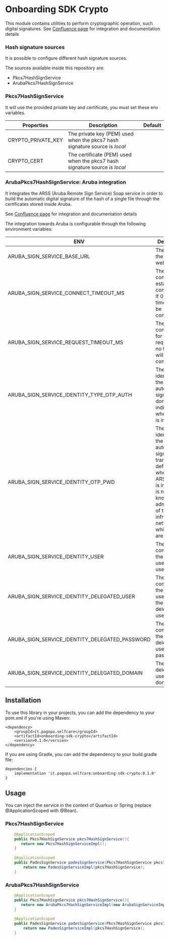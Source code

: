 # Onboarding SDK Crypto

This module contains utilities to perform cryptographic operation, such digital signatures. See [Confluence page](https://pagopa.atlassian.net/wiki/spaces/SCP/pages/616857618/Firma+digitale+per+mezzo+dei+servizi+di+Aruba)
for integration and documentation details


### Hash signature sources

It is possible to configure different hash signature sources.

The sources available inside this repository are:

* Pkcs7HashSignService
* ArubaPkcs7HashSignService


### Pkcs7HashSignService

It will use the provided private key and certificate, you must set these env variables.

| Properties         | Description                                                                     | Default |
|--------------------|---------------------------------------------------------------------------------|---------|
| CRYPTO_PRIVATE_KEY | The private key (PEM) used when the pkcs7 hash signature source is <i>local</i> |         |
| CRYPTO_CERT        | The certificate (PEM) used when the pkcs7 hash signature source is <i>local</i> |         |



### ArubaPkcs7HashSignService: Aruba integration

It integrates the ARSS (Aruba Remote Sign Service) Soap service in order to build the automatic digital
signature of the hash of a single file through the certificates stored inside Aruba.

See [Confluence page](https://pagopa.atlassian.net/wiki/spaces/SCP/pages/616857618/Firma+digitale+per+mezzo+dei+servizi+di+Aruba)
for integration and documentation details


The integration towards Aruba is configurable through the following environment variables:

| ENV                                            | Description                                                                                                                                                                                                     | Default                                                                     |
|------------------------------------------------|-----------------------------------------------------------------------------------------------------------------------------------------------------------------------------------------------------------------|-----------------------------------------------------------------------------|
| ARUBA_SIGN_SERVICE_BASE_URL                    | The URL of the webService                                                                                                                                                                                     | https://arss.demo.firma-automatica.it:443/ArubaSignService/ArubaSignService |
| ARUBA_SIGN_SERVICE_CONNECT_TIMEOUT_MS          | The timeout configured to establish the connection. If 0, no timeout will be configured                                                                                                                       | 0                                                                           |
| ARUBA_SIGN_SERVICE_REQUEST_TIMEOUT_MS          | The timeout configured for the request. If 0, no timeout will be configured                                                                                                                                   | 0                                                                           |
| ARUBA_SIGN_SERVICE_IDENTITY_TYPE_OTP_AUTH      | The string identifying the automatic signature domain indicated when ARSS is installed                                                                                                                        | typeOtpAuth                                                                 |
| ARUBA_SIGN_SERVICE_IDENTITY_OTP_PWD            | The string identifying the automatic signature transactions defined when the ARSS server is installed (it is normally known by the administrator of the IT infrastructure network on which users are working) | otpPwd                                                                      |
| ARUBA_SIGN_SERVICE_IDENTITY_USER               | The string containing the signature user's username                                                                                                                                                           | user                                                                        |
| ARUBA_SIGN_SERVICE_IDENTITY_DELEGATED_USER     | The string containing the username for the delegated user                                                                                                                                                     | delegatedUser                                                               |
| ARUBA_SIGN_SERVICE_IDENTITY_DELEGATED_PASSWORD | The String containing the delegated user's password                                                                                                                                                           | delegatedPassword                                                           |
| ARUBA_SIGN_SERVICE_IDENTITY_DELEGATED_DOMAIN   | The delegated user's domain                                                                                                                                                                                   | delegatedDomain                                                             |


## Installation

To use this library in your projects, you can add the dependency to your pom.xml if you're using Maven:

```shell script
<dependency>
    <groupId>it.pagopa.selfcare</groupId>
    <artifactId>onboarding-sdk-crypto</artifactId>
    <version>0.1.0</version>
</dependency>
```
If you are using Gradle, you can add the dependency to your build.gradle file:

```shell script
dependencies {
    implementation 'it.pagopa.selfcare:onboarding-sdk-crypto:0.1.0'
}
```

## Usage

You can inject the service in the context of Quarkus or Spring (replace @ApplicationScoped with @Bean).

### Pkcs7HashSignService

```java script
    @ApplicationScoped
    public Pkcs7HashSignService pkcs7HashSignService(){
       return new Pkcs7HashSignServiceImpl();
    }
    
    @ApplicationScoped
    public PadesSignService padesSignService(Pkcs7HashSignService pkcs7HashSignService){
        return new PadesSignServiceImpl(pkcs7HashSignService);
    }
 ```

### ArubaPkcs7HashSignService

```java script
    @ApplicationScoped
    public Pkcs7HashSignService pkcs7HashSignService(){
       return new ArubaPkcs7HashSignServiceImpl(new ArubaSignServiceImpl());
    }
    
    @ApplicationScoped
    public PadesSignService padesSignService(Pkcs7HashSignService pkcs7HashSignService){
        return new PadesSignServiceImpl(pkcs7HashSignService);
    }
 ```